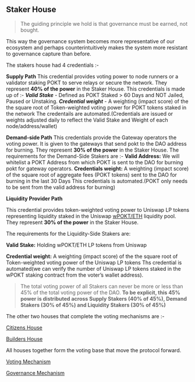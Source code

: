 ## Staker House

> The guiding principle we hold is that governance must be earned, not bought.

This way the governance system becomes more representative of our ecosystem and perhaps counterintuitively makes the system more resistant to governance capture than before.

The stakers house had 4 credentials :- 

**Supply Path**
This credential provides voting power to node runners or a validator staking POKT to serve relays or secure the network.
They represent __40% of the power__ in the Staker House.
This credentials is made up of :-
**_Valid Stake_** -  Defined as POKT Staked > 60 Days and NOT Jailed, Paused or Unstaking.
**_Credential weight_** - A weighting (impact score) of the the square root of Token-weighted voting power for POKT tokens staked in the network
The credentails are automated.(Credentials are issued or weights adjusted daily to reflect the Valid Stake and Weight of each node/address/wallet)

**Demand-side Path**
This credentials provide the Gateway operators the voting power.
It is given to the gateways that send pokt to the DAO address for burning.
They represent __30% of the power__ in the Staker House.
The requirements for the Demand-Side Stakers are :-
**__Valid Address:__** We will whitelist a POKT Address from which POKT is sent to the DAO for burning pokt for gateway operators.
**__Credentials weight:__** A weighting (impact score) of the square root of aggregate fees (POKT tokens) sent to the DAO for burning in the last 30 Days
This credentials is automated.(POKT only needs to be sent from the valid address for burning)

**__Liquidity Provider Path__**

This credential provides token-weighted voting power to Uniswap LP tokens representing liquidity staked in the Uniswap [wPOKT/ETH](https://app.uniswap.org/add/v2/ETH/0x67F4C72a50f8Df6487720261E188F2abE83F57D7) liquidity pool.
They represent __30% of the power__ in the Staker House.

The requirements for the Liquidity-Side Stakers are:

**__Valid Stake:__** Holding wPOKT/ETH LP tokens from Uniswap

**__Credential weight:__** A weighting (impact score) of the the square root of Token-weighted voting power of the Uniswap LP tokens
Ths credential is automated(we can verify the number of Uniswap LP tokens staked in the wPOKT staking contract from the voter’s wallet address).

> The total voting power of all Stakers can never be more or less than 45% of the total voting power of the DAO. 
**__To be explicit, this 45% power is distributed across Supply Stakers (40% of 45%), Demand Stakers (30% of 45%) and Liquidity Stakers (30% of 45%)__**

The other two houses that complete the voting mechanisms are :- 

[Citizens House](Citizens_House.md)

[Builders House](Builders_House.md)

All houses together form the voting base that move the protocol forward.

[Voting Mechanism](README.md)

[Governance Mechanism](../README.md)
